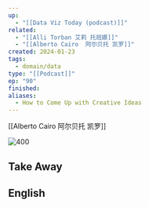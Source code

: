 ```yaml
---
up:
  - "[[Data Viz Today (podcast)]]"
related:
  - "[[Alli Torban 艾莉 托班娜]]"
  - "[[Alberto Cairo  阿尔贝托 凯罗]]"
created: 2024-01-23
tags:
  - domain/data
type: "[[Podcast]]"
ep: "90"
finished: 
aliases:
  - How to Come Up with Creative Ideas
---
```




[[Alberto Cairo  阿尔贝托 凯罗]]



![400](https://s1.vika.cn/space/2024/01/23/bbb6c0df99684d6b9c8612fb4ae68369)


## Take Away




## English








